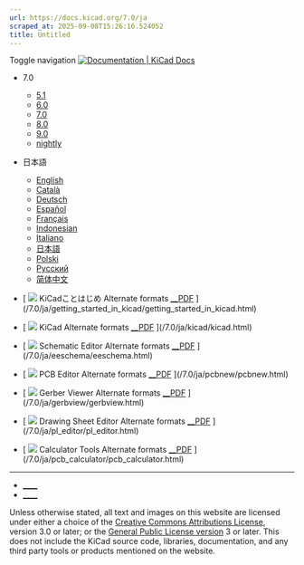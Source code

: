 ```yaml
---
url: https://docs.kicad.org/7.0/ja
scraped_at: 2025-09-08T15:26:16.524052
title: Untitled
---
```


Toggle navigation [ ![Documentation | KiCad](/img/kicad_logo_small.png) Docs ](/)

  * 7.0 
    * [ 5.1 ](/5.1)
    * [ 6.0 ](/6.0)
    * [ 7.0 ](/7.0)
    * [ 8.0 ](/8.0)
    * [ 9.0 ](/9.0)
    * [ nightly ](/master)
  * 日本語 
    * [ English ](/7.0/en)
    * [ Català ](/7.0/ca)
    * [ Deutsch ](/7.0/de)
    * [ Español ](/7.0/es)
    * [ Français ](/7.0/fr)
    * [ Indonesian ](/7.0/id)
    * [ Italiano ](/7.0/it)
    * [ 日本語 ](/7.0/ja)
    * [ Polski ](/7.0/pl)
    * [ Русский ](/7.0/ru)
    * [ 简体中文 ](/7.0/zh)

  * [ ![](/img/guide-icons/placeholder.png) KiCadことはじめ Alternate formats [__PDF](/7.0/ja/getting_started_in_kicad/getting_started_in_kicad.pdf) ](/7.0/ja/getting_started_in_kicad/getting_started_in_kicad.html)
  * [ ![](/img/guide-icons/kicad.png) KiCad Alternate formats [__PDF](/7.0/ja/kicad/kicad.pdf) ](/7.0/ja/kicad/kicad.html)
  * [ ![](/img/guide-icons/eeschema.png) Schematic Editor Alternate formats [__PDF](/7.0/ja/eeschema/eeschema.pdf) ](/7.0/ja/eeschema/eeschema.html)
  * [ ![](/img/guide-icons/pcbnew.png) PCB Editor Alternate formats [__PDF](/7.0/ja/pcbnew/pcbnew.pdf) ](/7.0/ja/pcbnew/pcbnew.html)
  * [ ![](/img/guide-icons/gerbview.png) Gerber Viewer Alternate formats [__PDF](/7.0/ja/gerbview/gerbview.pdf) ](/7.0/ja/gerbview/gerbview.html)
  * [ ![](/img/guide-icons/pl_editor.png) Drawing Sheet Editor Alternate formats [__PDF](/7.0/ja/pl_editor/pl_editor.pdf) ](/7.0/ja/pl_editor/pl_editor.html)
  * [ ![](/img/guide-icons/pcb_calculator.png) Calculator Tools Alternate formats [__PDF](/7.0/ja/pcb_calculator/pcb_calculator.pdf) ](/7.0/ja/pcb_calculator/pcb_calculator.html)

* * *

  * [ ____ ](https://forum.kicad.info/)
  * [ ____ ](https://gitlab.com/kicad)

Unless otherwise stated, all text and images on this website are licensed
under either a choice of the [Creative Commons Attributions
License](/about/licenses/#_creative_commons_attribution_3_0_unported), version
3.0 or later; or the [General Public License
version](/about/licenses/#_gnu_general_public_license_v3) 3 or later. This
does not include the KiCad source code, libraries, documentation, and any
third party tools or products mentioned on the website.

